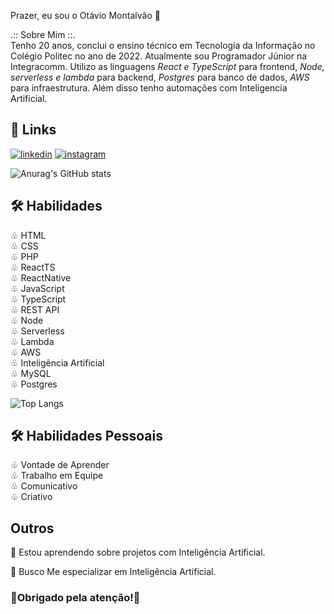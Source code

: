 
Prazer, eu sou o Otávio Montalvão 🚀

 .:: Sobre Mim ::.                                                  
Tenho 20 anos, conclui o ensino técnico em Tecnologia da Informação no Colégio Politec no ano de 2022. Atualmente sou Programador Júnior na Integracomm. Utilizo as linguagens *React e TypeScript* para frontend, *Node, serverless e lambda* para backend, *Postgres* para banco de dados, *AWS* para infraestrutura. Além disso tenho automações com Inteligencia Artificial. 



## 🔗 Links
[![linkedin](https://img.shields.io/badge/linkedin-0A66C2?style=for-the-badge&logo=linkedin&logoColor=white)](https://www.linkedin.com/in/otávio-montalvão-10355a207)
[![instagram](https://img.shields.io/badge/instagram-F56040?style=for-the-badge&logo=instagram&logoColor=white)](https://www.instagram.com/omontalvao_/)

![Anurag's GitHub stats](https://github-readme-stats.vercel.app/api?username=otavio16design&show_icons=true&theme=radical&include_all_commits=true)

## 🛠 Habilidades
♧ HTML                                                  
♧ CSS                                                  
♧ PHP                                                  
♧ ReactTS                                                  
♧ ReactNative  
♧ JavaScript  
♧ TypeScript <br>
♧ REST API <br>
♧ Node <br>
♧ Serverless <br>
♧ Lambda <br>
♧ AWS <br>
♧ Inteligência Artificial <br>
♧ MySQL                                                  
♧ Postgres

![Top Langs](https://github-readme-stats.vercel.app/api/top-langs/?username=otavio16design&layout=compact&theme=radical)

## 🛠 Habilidades Pessoais
♧ Vontade de Aprender                                                  
♧ Trabalho em Equipe                                                  
♧ Comunicativo                                                  
♧ Criativo          


## Outros
🧠 Estou aprendendo sobre projetos com Inteligência Artificial.

💭 Busco Me especializar em Inteligência Artificial.

### 🚀Obrigado pela atenção!🚀
